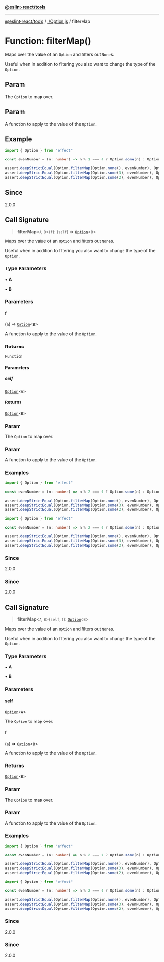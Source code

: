 [**@eslint-react/tools**](../../README.md)

***

[@eslint-react/tools](../../README.md) / [./Option.js](../README.md) / filterMap

# Function: filterMap()

Maps over the value of an `Option` and filters out `None`s.

Useful when in addition to filtering you also want to change the type of the `Option`.

## Param

The `Option` to map over.

## Param

A function to apply to the value of the `Option`.

## Example

```ts
import { Option } from "effect"

const evenNumber = (n: number) => n % 2 === 0 ? Option.some(n) : Option.none()

assert.deepStrictEqual(Option.filterMap(Option.none(), evenNumber), Option.none())
assert.deepStrictEqual(Option.filterMap(Option.some(3), evenNumber), Option.none())
assert.deepStrictEqual(Option.filterMap(Option.some(2), evenNumber), Option.some(2))
```

## Since

2.0.0

## Call Signature

> **filterMap**\<`A`, `B`\>(`f`): (`self`) => [`Option`](../type-aliases/Option.md)\<`B`\>

Maps over the value of an `Option` and filters out `None`s.

Useful when in addition to filtering you also want to change the type of the `Option`.

### Type Parameters

• **A**

• **B**

### Parameters

#### f

(`a`) => [`Option`](../type-aliases/Option.md)\<`B`\>

A function to apply to the value of the `Option`.

### Returns

`Function`

#### Parameters

##### self

[`Option`](../type-aliases/Option.md)\<`A`\>

#### Returns

[`Option`](../type-aliases/Option.md)\<`B`\>

### Param

The `Option` to map over.

### Param

A function to apply to the value of the `Option`.

### Examples

```ts
import { Option } from "effect"

const evenNumber = (n: number) => n % 2 === 0 ? Option.some(n) : Option.none()

assert.deepStrictEqual(Option.filterMap(Option.none(), evenNumber), Option.none())
assert.deepStrictEqual(Option.filterMap(Option.some(3), evenNumber), Option.none())
assert.deepStrictEqual(Option.filterMap(Option.some(2), evenNumber), Option.some(2))
```

```ts
import { Option } from "effect"

const evenNumber = (n: number) => n % 2 === 0 ? Option.some(n) : Option.none()

assert.deepStrictEqual(Option.filterMap(Option.none(), evenNumber), Option.none())
assert.deepStrictEqual(Option.filterMap(Option.some(3), evenNumber), Option.none())
assert.deepStrictEqual(Option.filterMap(Option.some(2), evenNumber), Option.some(2))
```

### Since

2.0.0

### Since

2.0.0

## Call Signature

> **filterMap**\<`A`, `B`\>(`self`, `f`): [`Option`](../type-aliases/Option.md)\<`B`\>

Maps over the value of an `Option` and filters out `None`s.

Useful when in addition to filtering you also want to change the type of the `Option`.

### Type Parameters

• **A**

• **B**

### Parameters

#### self

[`Option`](../type-aliases/Option.md)\<`A`\>

The `Option` to map over.

#### f

(`a`) => [`Option`](../type-aliases/Option.md)\<`B`\>

A function to apply to the value of the `Option`.

### Returns

[`Option`](../type-aliases/Option.md)\<`B`\>

### Param

The `Option` to map over.

### Param

A function to apply to the value of the `Option`.

### Examples

```ts
import { Option } from "effect"

const evenNumber = (n: number) => n % 2 === 0 ? Option.some(n) : Option.none()

assert.deepStrictEqual(Option.filterMap(Option.none(), evenNumber), Option.none())
assert.deepStrictEqual(Option.filterMap(Option.some(3), evenNumber), Option.none())
assert.deepStrictEqual(Option.filterMap(Option.some(2), evenNumber), Option.some(2))
```

```ts
import { Option } from "effect"

const evenNumber = (n: number) => n % 2 === 0 ? Option.some(n) : Option.none()

assert.deepStrictEqual(Option.filterMap(Option.none(), evenNumber), Option.none())
assert.deepStrictEqual(Option.filterMap(Option.some(3), evenNumber), Option.none())
assert.deepStrictEqual(Option.filterMap(Option.some(2), evenNumber), Option.some(2))
```

### Since

2.0.0

### Since

2.0.0
